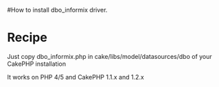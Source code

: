 #How to install dbo\_informix driver.

# Recipe #

Just copy dbo\_informix.php in cake/libs/model/datasources/dbo
of your CakePHP installation

It works on PHP 4/5 and CakePHP 1.1.x and 1.2.x